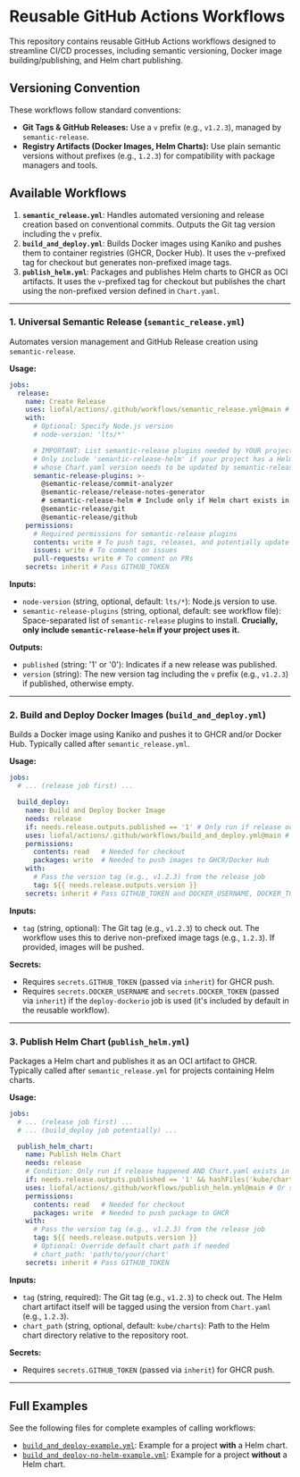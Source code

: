 # Reusable GitHub Actions Workflows

This repository contains reusable GitHub Actions workflows designed to streamline CI/CD processes, including semantic versioning, Docker image building/publishing, and Helm chart publishing.

## Versioning Convention

These workflows follow standard conventions:
*   **Git Tags & GitHub Releases:** Use a `v` prefix (e.g., `v1.2.3`), managed by `semantic-release`.
*   **Registry Artifacts (Docker Images, Helm Charts):** Use plain semantic versions without prefixes (e.g., `1.2.3`) for compatibility with package managers and tools.

## Available Workflows

1.  **`semantic_release.yml`**: Handles automated versioning and release creation based on conventional commits. Outputs the Git tag version including the `v` prefix.
2.  **`build_and_deploy.yml`**: Builds Docker images using Kaniko and pushes them to container registries (GHCR, Docker Hub). It uses the `v`-prefixed tag for checkout but generates non-prefixed image tags.
3.  **`publish_helm.yml`**: Packages and publishes Helm charts to GHCR as OCI artifacts. It uses the `v`-prefixed tag for checkout but publishes the chart using the non-prefixed version defined in `Chart.yaml`.

---

### 1. Universal Semantic Release (`semantic_release.yml`)

Automates version management and GitHub Release creation using `semantic-release`.

**Usage:**

```yaml
jobs:
  release:
    name: Create Release
    uses: liofal/actions/.github/workflows/semantic_release.yml@main # Or specific tag/commit
    with:
      # Optional: Specify Node.js version
      # node-version: 'lts/*'

      # IMPORTANT: List semantic-release plugins needed by YOUR project.
      # Only include 'semantic-release-helm' if your project has a Helm chart
      # whose Chart.yaml version needs to be updated by semantic-release.
      semantic-release-plugins: >-
        @semantic-release/commit-analyzer
        @semantic-release/release-notes-generator
        # semantic-release-helm # Include only if Helm chart exists in calling repo
        @semantic-release/git
        @semantic-release/github
    permissions:
      # Required permissions for semantic-release plugins
      contents: write # To push tags, releases, and potentially update files (like Chart.yaml)
      issues: write # To comment on issues
      pull-requests: write # To comment on PRs
    secrets: inherit # Pass GITHUB_TOKEN
```

**Inputs:**

*   `node-version` (string, optional, default: `lts/*`): Node.js version to use.
*   `semantic-release-plugins` (string, optional, default: see workflow file): Space-separated list of `semantic-release` plugins to install. **Crucially, only include `semantic-release-helm` if your project uses it.**

**Outputs:**

*   `published` (string: '1' or '0'): Indicates if a new release was published.
*   `version` (string): The new version tag including the `v` prefix (e.g., `v1.2.3`) if published, otherwise empty.

---

### 2. Build and Deploy Docker Images (`build_and_deploy.yml`)

Builds a Docker image using Kaniko and pushes it to GHCR and/or Docker Hub. Typically called after `semantic_release.yml`.

**Usage:**

```yaml
jobs:
  # ... (release job first) ...

  build_deploy:
    name: Build and Deploy Docker Image
    needs: release
    if: needs.release.outputs.published == '1' # Only run if release occurred
    uses: liofal/actions/.github/workflows/build_and_deploy.yml@main # Or specific tag/commit
    permissions:
      contents: read   # Needed for checkout
      packages: write  # Needed to push images to GHCR/Docker Hub
    with:
      # Pass the version tag (e.g., v1.2.3) from the release job
      tag: ${{ needs.release.outputs.version }}
    secrets: inherit # Pass GITHUB_TOKEN and DOCKER_USERNAME, DOCKER_TOKEN if using Docker Hub
```

**Inputs:**

*   `tag` (string, optional): The Git tag (e.g., `v1.2.3`) to check out. The workflow uses this to derive non-prefixed image tags (e.g., `1.2.3`). If provided, images will be pushed.

**Secrets:**

*   Requires `secrets.GITHUB_TOKEN` (passed via `inherit`) for GHCR push.
*   Requires `secrets.DOCKER_USERNAME` and `secrets.DOCKER_TOKEN` (passed via `inherit`) if the `deploy-dockerio` job is used (it's included by default in the reusable workflow).

---

### 3. Publish Helm Chart (`publish_helm.yml`)

Packages a Helm chart and publishes it as an OCI artifact to GHCR. Typically called after `semantic_release.yml` for projects containing Helm charts.

**Usage:**

```yaml
jobs:
  # ... (release job first) ...
  # ... (build_deploy job potentially) ...

  publish_helm_chart:
    name: Publish Helm Chart
    needs: release
    # Condition: Only run if release happened AND Chart.yaml exists in this repo
    if: needs.release.outputs.published == '1' && hashFiles('kube/charts/Chart.yaml') != '' # Adjust path if needed
    uses: liofal/actions/.github/workflows/publish_helm.yml@main # Or specific tag/commit
    permissions:
      contents: read   # Needed for checkout
      packages: write  # Needed to push package to GHCR
    with:
      # Pass the version tag (e.g., v1.2.3) from the release job
      tag: ${{ needs.release.outputs.version }}
      # Optional: Override default chart path if needed
      # chart_path: 'path/to/your/chart'
    secrets: inherit # Pass GITHUB_TOKEN
```

**Inputs:**

*   `tag` (string, required): The Git tag (e.g., `v1.2.3`) to check out. The Helm chart artifact itself will be tagged using the version from `Chart.yaml` (e.g., `1.2.3`).
*   `chart_path` (string, optional, default: `kube/charts`): Path to the Helm chart directory relative to the repository root.

**Secrets:**

*   Requires `secrets.GITHUB_TOKEN` (passed via `inherit`) for GHCR push.

---

## Full Examples

See the following files for complete examples of calling workflows:

*   [`build_and_deploy-example.yml`](./build_and_deploy-example.yml): Example for a project **with** a Helm chart.
*   [`build_and_deploy-no-helm-example.yml`](./build_and_deploy-no-helm-example.yml): Example for a project **without** a Helm chart.
